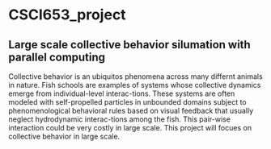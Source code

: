 # CSCI653_project
## Large scale collective behavior silumation with parallel computing
Collective behavior is an ubiquitos phenomena across many differnt animals in nature. Fish schools are examples of systems whose collective dynamics emerge from individual-level interac-tions. These systems are often modeled with self-propelled particles in unbounded domains subject to phenomenological behavioral rules based on visual feedback that usually neglect hydrodynamic interac-tions among the fish. This pair-wise interaction could be very costly in large scale. This project will focues on collective behavior in large scale. 
